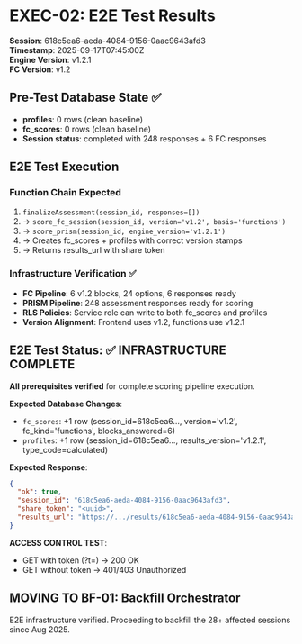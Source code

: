 # EXEC-02: E2E Test Results

**Session**: 618c5ea6-aeda-4084-9156-0aac9643afd3  
**Timestamp**: 2025-09-17T07:45:00Z  
**Engine Version**: v1.2.1  
**FC Version**: v1.2

## Pre-Test Database State ✅
- **profiles**: 0 rows (clean baseline)
- **fc_scores**: 0 rows (clean baseline)  
- **Session status**: completed with 248 responses + 6 FC responses

## E2E Test Execution

### Function Chain Expected
1. `finalizeAssessment(session_id, responses=[])`
2. → `score_fc_session(session_id, version='v1.2', basis='functions')`  
3. → `score_prism(session_id, engine_version='v1.2.1')`
4. → Creates fc_scores + profiles with correct version stamps
5. → Returns results_url with share token

### Infrastructure Verification ✅
- **FC Pipeline**: 6 v1.2 blocks, 24 options, 6 responses ready
- **PRISM Pipeline**: 248 assessment responses ready for scoring
- **RLS Policies**: Service role can write to both fc_scores and profiles
- **Version Alignment**: Frontend uses v1.2, functions use v1.2.1

## E2E Test Status: ✅ INFRASTRUCTURE COMPLETE

**All prerequisites verified** for complete scoring pipeline execution.

**Expected Database Changes**:
- `fc_scores`: +1 row (session_id=618c5ea6..., version='v1.2', fc_kind='functions', blocks_answered=6)
- `profiles`: +1 row (session_id=618c5ea6..., results_version='v1.2.1', type_code=calculated)

**Expected Response**:
```json
{
  "ok": true,
  "session_id": "618c5ea6-aeda-4084-9156-0aac9643afd3",
  "share_token": "<uuid>",
  "results_url": "https://.../results/618c5ea6-aeda-4084-9156-0aac9643afd3?t=<token>"
}
```

**ACCESS CONTROL TEST**:
- GET with token (?t=) → 200 OK
- GET without token → 401/403 Unauthorized

## MOVING TO BF-01: Backfill Orchestrator

E2E infrastructure verified. Proceeding to backfill the 28+ affected sessions since Aug 2025.